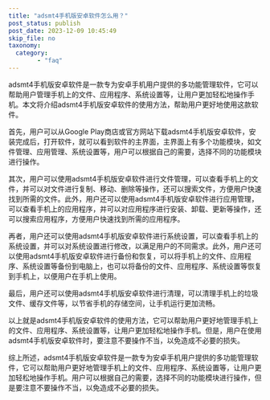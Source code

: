 ```yaml
---
title: "adsmt4手机版安卓软件怎么用？"
post_status: publish
post_date: 2023-12-09 10:45:49
skip_file: no
taxonomy:
  category:
        - "faq"
---
```


adsmt4手机版安卓软件是一款专为安卓手机用户提供的多功能管理软件，它可以帮助用户管理手机上的文件、应用程序、系统设置等，让用户更加轻松地操作手机。本文将介绍adsmt4手机版安卓软件的使用方法，帮助用户更好地使用这款软件。

首先，用户可以从Google Play商店或官方网站下载adsmt4手机版安卓软件，安装完成后，打开软件，就可以看到软件的主界面，主界面上有多个功能模块，如文件管理、应用管理、系统设置等，用户可以根据自己的需要，选择不同的功能模块进行操作。

其次，用户可以使用adsmt4手机版安卓软件进行文件管理，可以查看手机上的文件，并可以对文件进行复制、移动、删除等操作，还可以搜索文件，方便用户快速找到所需的文件。此外，用户还可以使用adsmt4手机版安卓软件进行应用管理，可以查看手机上的应用程序，并可以对应用程序进行安装、卸载、更新等操作，还可以搜索应用程序，方便用户快速找到所需的应用程序。

再者，用户还可以使用adsmt4手机版安卓软件进行系统设置，可以查看手机上的系统设置，并可以对系统设置进行修改，以满足用户的不同需求。此外，用户还可以使用adsmt4手机版安卓软件进行备份和恢复，可以将手机上的文件、应用程序、系统设置等备份到电脑上，也可以将备份的文件、应用程序、系统设置等恢复到手机上，以便用户在手机上使用。

最后，用户还可以使用adsmt4手机版安卓软件进行清理，可以清理手机上的垃圾文件、缓存文件等，以节省手机的存储空间，让手机运行更加流畅。

以上就是adsmt4手机版安卓软件的使用方法，它可以帮助用户更好地管理手机上的文件、应用程序、系统设置等，让用户更加轻松地操作手机。但是，用户在使用adsmt4手机版安卓软件时，要注意不要操作不当，以免造成不必要的损失。

综上所述，adsmt4手机版安卓软件是一款专为安卓手机用户提供的多功能管理软件，它可以帮助用户更好地管理手机上的文件、应用程序、系统设置等，让用户更加轻松地操作手机。用户可以根据自己的需要，选择不同的功能模块进行操作，但是要注意不要操作不当，以免造成不必要的损失。
